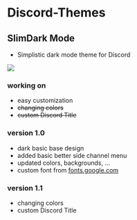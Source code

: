 # Discord-Themes

## SlimDark Mode
- Simplistic dark mode theme for Discord
<img src="https://i.imgur.com/dT27D1H.png">


### working on
- easy customization
- <s>changing colors</s>
- <s>custom Discord Title</s>

### version 1.0
- dark basic base design
- added basic better side channel menu
- updated colors, backgrounds, ...
- custom font from <a href="https://fonts.google.com/specimen/Cabin">fonts.google.com</a>

### version 1.1
- changing colors
- custom Discord Title
